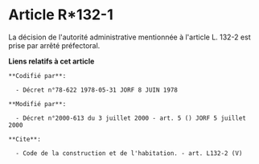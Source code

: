 # Article R*132-1

La décision de l'autorité administrative mentionnée à l'article L. 132-2 est prise par arrêté préfectoral.

**Liens relatifs à cet article**

	**Codifié par**:

	  - Décret n°78-622 1978-05-31 JORF 8 JUIN 1978

	**Modifié par**:

	  - Décret n°2000-613 du 3 juillet 2000 - art. 5 () JORF 5 juillet 2000

	**Cite**:

	  - Code de la construction et de l'habitation. - art. L132-2 (V)
